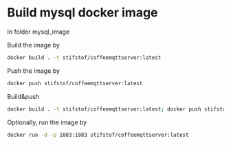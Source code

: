 # Build mysql docker image

In folder mysql_image

Build the image by 

``` bash
docker build . -t stifstof/coffeemqttserver:latest
```

Push the image by

``` bash
docker push stifstof/coffeemqttserver:latest
```

Build&push

```bash
docker build . -t stifstof/coffeemqttserver:latest; docker push stifstof/coffeemqttserver:latest
```

Optionally, run the image by 

``` bash
docker run -d -p 1883:1883 stifstof/coffeemqttserver:latest 
```
